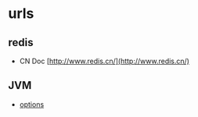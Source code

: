 # urls

## redis

* CN Doc [http://www.redis.cn/](http://www.redis.cn/)

## JVM

* [options](https://www.oracle.com/technetwork/java/javase/tech/vmoptions-jsp-140102.html#Options)

